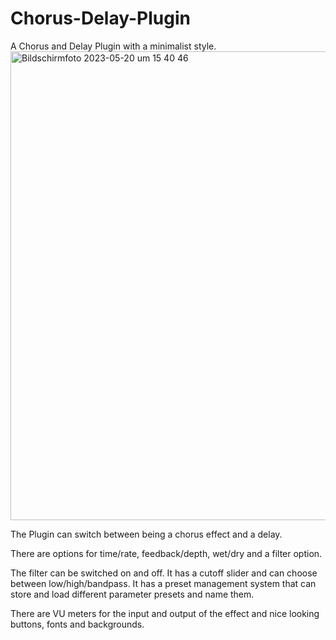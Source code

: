 # Chorus-Delay-Plugin
A Chorus and Delay Plugin with a minimalist style.
<img width="750" alt="Bildschirmfoto 2023-05-20 um 15 40 46" src="https://github.com/jonasblome/Chorus-Delay-Plugin/assets/18214770/7ffd99c6-b939-4e14-b717-22b6a4230eb1">

The Plugin can switch between being a chorus effect and a delay.

There are options for time/rate, feedback/depth, wet/dry and a filter option.

The filter can be switched on and off. It has a cutoff slider and can choose between low/high/bandpass.
It has a preset management system that can store and load different parameter presets and name them.

There are VU meters for the input and output of the effect and nice looking buttons, fonts and backgrounds.
